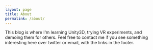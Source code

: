 ```yaml
---
layout: page
title: About
permalink: /about/
---
```


This blog is where I'm learning Unity3D, trying VR experiments, and demoing them
for others. Feel free to contact me if you see something interesting here over
twitter or email, with the links in the footer.
